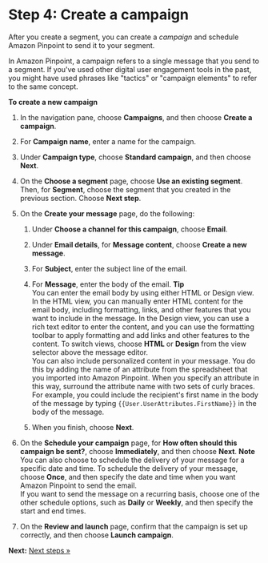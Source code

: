 # Step 4: Create a campaign<a name="tutorials-send-an-email-create-campaign"></a>

After you create a segment, you can create a *campaign* and schedule Amazon Pinpoint to send it to your segment\.

In Amazon Pinpoint, a campaign refers to a single message that you send to a segment\. If you've used other digital user engagement tools in the past, you might have used phrases like "tactics" or "campaign elements" to refer to the same concept\.

**To create a new campaign**

1. In the navigation pane, choose **Campaigns**, and then choose **Create a campaign**\.

1. For **Campaign name**, enter a name for the campaign\. 

1. Under **Campaign type**, choose **Standard campaign**, and then choose **Next**\.

1. On the **Choose a segment** page, choose **Use an existing segment**\. Then, for **Segment**, choose the segment that you created in the previous section\. Choose **Next step**\.

1. On the **Create your message** page, do the following:

   1. Under **Choose a channel for this campaign**, choose **Email**\.

   1. Under **Email details**, for **Message content**, choose **Create a new message**\.

   1. For **Subject**, enter the subject line of the email\. 

   1. For **Message**, enter the body of the email\.
**Tip**  
You can enter the email body by using either HTML or Design view\. In the HTML view, you can manually enter HTML content for the email body, including formatting, links, and other features that you want to include in the message\. In the Design view, you can use a rich text editor to enter the content, and you can use the formatting toolbar to apply formatting and add links and other features to the content\. To switch views, choose **HTML** or **Design** from the view selector above the message editor\.  
You can also include personalized content in your message\. You do this by adding the name of an attribute from the spreadsheet that you imported into Amazon Pinpoint\. When you specify an attribute in this way, surround the attribute name with two sets of curly braces\. For example, you could include the recipient's first name in the body of the message by typing `{{User.UserAttributes.FirstName}}` in the body of the message\.

   1. When you finish, choose **Next**\.

1. On the **Schedule your campaign** page, for **How often should this campaign be sent?**, choose **Immediately**, and then choose **Next**\.
**Note**  
You can also choose to schedule the delivery of your message for a specific date and time\. To schedule the delivery of your message, choose **Once**, and then specify the date and time when you want Amazon Pinpoint to send the email\.   
If you want to send the message on a recurring basis, choose one of the other schedule options, such as **Daily** or **Weekly**, and then specify the start and end times\.

1. On the **Review and launch** page, confirm that the campaign is set up correctly, and then choose **Launch campaign**\.

**Next:** [Next steps »](tutorials-send-an-email-next-steps.md)